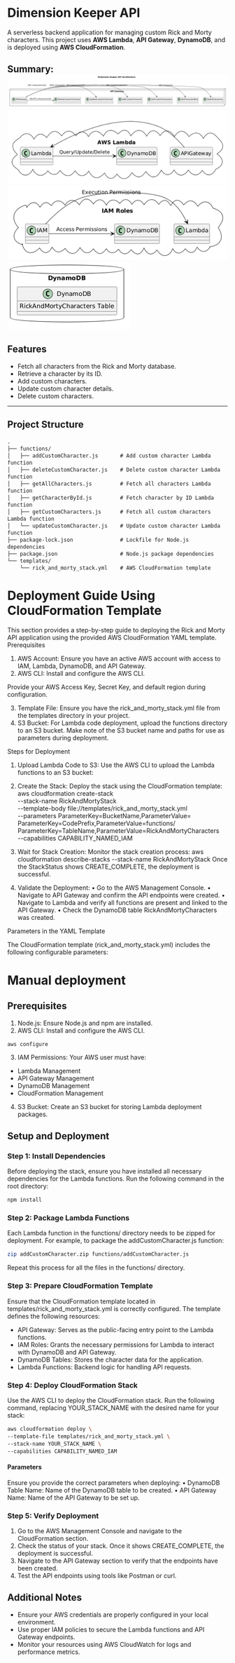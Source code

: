 # Dimension Keeper API

A serverless backend application for managing custom Rick and Morty characters. This project uses **AWS Lambda**, **API Gateway**, **DynamoDB**, and is deployed using **AWS CloudFormation**.

Summary:
![image](./assets/dim.png)
![image](./assets/lambda.png)
![image](./assets/roles.png)
![image](./assets/db.png)
---

## Features

- Fetch all characters from the Rick and Morty database.
- Retrieve a character by its ID.
- Add custom characters.
- Update custom character details.
- Delete custom characters.

---

## Project Structure

```plaintext
.
├── functions/
│   ├── addCustomCharacter.js       # Add custom character Lambda function
│   ├── deleteCustomCharacter.js    # Delete custom character Lambda function
│   ├── getAllCharacters.js         # Fetch all characters Lambda function
│   ├── getCharacterById.js         # Fetch character by ID Lambda function
│   ├── getCustomCharacters.js      # Fetch all custom characters Lambda function
│   └── updateCustomCharacter.js    # Update custom character Lambda function
├── package-lock.json               # Lockfile for Node.js dependencies
├── package.json                    # Node.js package dependencies
└── templates/
    └── rick_and_morty_stack.yml    # AWS CloudFormation template
```
# Deployment Guide Using CloudFormation Template
This section provides a step-by-step guide to deploying the Rick and Morty API application using the provided AWS CloudFormation YAML template.
Prerequisites

1.	AWS Account:
Ensure you have an active AWS account with access to IAM, Lambda, DynamoDB, and API Gateway.
2.	AWS CLI:
Install and configure the AWS CLI.

Provide your AWS Access Key, Secret Key, and default region during configuration.

3.	Template File:
Ensure you have the rick_and_morty_stack.yml file from the templates directory in your project.
4.	S3 Bucket:
For Lambda code deployment, upload the functions directory to an S3 bucket. Make note of the S3 bucket name and paths for use as parameters during deployment.

Steps for Deployment

1.	Upload Lambda Code to S3:
Use the AWS CLI to upload the Lambda functions to an S3 bucket:

2.	Create the Stack:
Deploy the stack using the CloudFormation template:
      aws cloudformation create-stack \
      --stack-name RickAndMortyStack \
      --template-body file://templates/rick_and_morty_stack.yml \
      --parameters ParameterKey=BucketName,ParameterValue=<your-s3-bucket-name> \
      ParameterKey=CodePrefix,ParameterValue=functions/ \
      ParameterKey=TableName,ParameterValue=RickAndMortyCharacters \
      --capabilities CAPABILITY_NAMED_IAM
3. Wait for Stack Creation:
   Monitor the stack creation process:
aws cloudformation describe-stacks --stack-name RickAndMortyStack
Once the StackStatus shows CREATE_COMPLETE, the deployment is successful.
4.	Validate the Deployment:
      •	Go to the AWS Management Console.
      •	Navigate to API Gateway and confirm the API endpoints were created.
      •	Navigate to Lambda and verify all functions are present and linked to the API Gateway.
      •	Check the DynamoDB table RickAndMortyCharacters was created.

Parameters in the YAML Template

The CloudFormation template (rick_and_morty_stack.yml) includes the following configurable parameters:


# Manual deployment
## Prerequisites

1. Node.js: Ensure Node.js and npm are installed.
2. AWS CLI: Install and configure the AWS CLI.

```
aws configure
```
3. IAM Permissions: Your AWS user must have:
- Lambda Management
- API Gateway Management
- DynamoDB Management
- CloudFormation Management

4. S3 Bucket: Create an S3 bucket for storing Lambda deployment packages.

## Setup and Deployment

### Step 1: Install Dependencies

Before deploying the stack, ensure you have installed all necessary dependencies for the Lambda functions. Run the following command in the root directory:

```bash
npm install
```
### Step 2: Package Lambda Functions
Each Lambda function in the functions/ directory needs to be zipped for deployment. For example, to package the addCustomCharacter.js function:
```bash
zip addCustomCharacter.zip functions/addCustomCharacter.js
```
Repeat this process for all the files in the functions/ directory.

### Step 3: Prepare CloudFormation Template

Ensure that the CloudFormation template located in templates/rick_and_morty_stack.yml is correctly configured. The template defines the following resources:
- API Gateway: Serves as the public-facing entry point to the Lambda functions.
- IAM Roles: Grants the necessary permissions for Lambda to interact with DynamoDB and API Gateway.
- DynamoDB Tables: Stores the character data for the application.
- Lambda Functions: Backend logic for handling API requests.

### Step 4: Deploy CloudFormation Stack

Use the AWS CLI to deploy the CloudFormation stack. Run the following command, replacing YOUR_STACK_NAME with the desired name for your stack:
```bash
aws cloudformation deploy \
--template-file templates/rick_and_morty_stack.yml \
--stack-name YOUR_STACK_NAME \
--capabilities CAPABILITY_NAMED_IAM
```

#### Parameters

Ensure you provide the correct parameters when deploying:
•	DynamoDB Table Name: Name of the DynamoDB table to be created.
•	API Gateway Name: Name of the API Gateway to be set up.

### Step 5: Verify Deployment

1.	Go to the AWS Management Console and navigate to the CloudFormation section.
2.	Check the status of your stack. Once it shows CREATE_COMPLETE, the deployment is successful.
3.	Navigate to the API Gateway section to verify that the endpoints have been created.
4.	Test the API endpoints using tools like Postman or curl.

## Additional Notes

- Ensure your AWS credentials are properly configured in your local environment.
- Use proper IAM policies to secure the Lambda functions and API Gateway endpoints.
- Monitor your resources using AWS CloudWatch for logs and performance metrics.